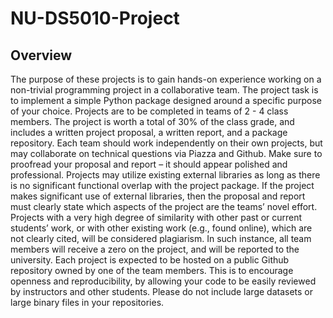 # NU-DS5010-Project

## Overview


The purpose of these projects is to gain hands-on experience working on a non-trivial programming project in a collaborative team. The project task is to implement a simple Python package designed around a specific purpose of your choice.
Projects are to be completed in teams of 2 - 4 class members. The project is worth a total of 30% of the class grade, and includes a written project proposal, a written report, and a package repository. Each team should work independently on their own projects, but may collaborate on technical questions via Piazza and Github. Make sure to proofread your proposal and report – it should appear polished and professional.
Projects may utilize existing external libraries as long as there is no significant functional overlap with the project package. If the project makes significant use of external libraries, then the proposal and report must clearly state which aspects of the project are the teams’ novel effort. Projects with a very high degree of similarity with other past or current students’ work, or with other existing work (e.g., found online), which are not clearly cited, will be considered plagiarism. In such instance, all team members will receive a zero on the project, and will be reported to the university.
Each project is expected to be hosted on a public Github repository owned by one of the team members. This is to encourage openness and reproducibility, by allowing your code to be easily reviewed by instructors and other students. Please do not include large datasets or large binary files in your repositories.
